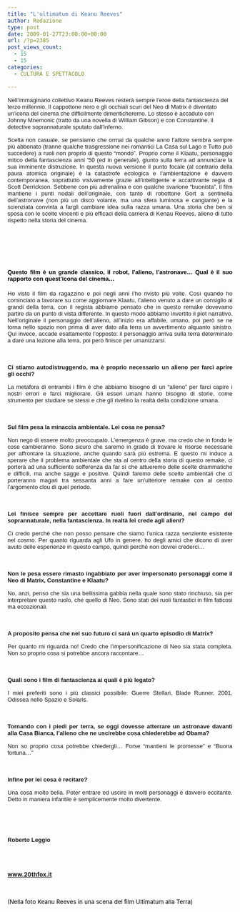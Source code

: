 ```yaml
---
title: "L'ultimatum di Keanu Reeves"
author: Redazione
type: post
date: 2009-01-27T23:00:00+00:00
url: /?p=2385
post_views_count:
  - 15
  - 15
categories:
  - CULTURA E SPETTACOLO

---
```

<font face="Tahoma, sans&#45;serif"><font size="2"><span>Nell&rsquo;immaginario collettivo Keanu Reeves rester&agrave; sempre l&rsquo;eroe della fantascienza del terzo millennio. Il cappottone nero e gli occhiali scuri del Neo di Matrix &egrave; diventato un&rsquo;icona del cinema che difficilmente dimenticheremo. Lo stesso &egrave; accaduto con Johnny Mnemonic (tratto da una novella di William Gibson) e con Constantine, il detective soprannaturale sputato dall&rsquo;inferno. </span></font></font><font face="Tahoma, sans&#45;serif"><font size="2"><span> </span></font></font>

<font face="Tahoma, sans&#45;serif"><font size="2"></p> 

<p align="justify">
  <font face="Tahoma, sans&#45;serif"><font size="2"><span>Scelta non casuale, se pensiamo che ormai da qualche anno l&rsquo;attore sembra sempre pi&ugrave; abbonato (tranne qualche trasgressione nei romantici La Casa sul Lago e Tutto pu&ograve; succedere) a ruoli non proprio di questo &ldquo;mondo&rdquo;. Proprio come il Klaatu, personaggio mitico della fantascienza anni &rsquo;50 (ed in generale), giunto sulla terra ad annunciare la sua imminente distruzione. In questa nuova versione il punto focale (al contrario della paura atomica originale) &egrave; la catastrofe ecologica e l&rsquo;ambientazione &egrave; davvero contemporanea, soprattutto visivamente grazie all&rsquo;intelligente e accattivante regia di Scott Derrickson. Sebbene con pi&ugrave; adrenalina e con qualche svarione &ldquo;buonista&rdquo;, il film mantiene i punti nodali dell&rsquo;originale, con tanto di robottone Gort a sentinella dell&rsquo;astronave (non pi&ugrave; un disco volante, ma una sfera luminosa e cangiante) e la scienziata convinta a fargli cambiare idea sulla razza umana. Una storia che ben si sposa con le scelte vincenti e pi&ugrave; efficaci della carriera di Kenau Reeves, alieno di tutto rispetto nella storia del cinema. </span></font></font>
</p>

<p>
  </font></font>
</p>

<p>
  &nbsp;
</p>

<p style="margin&#45;bottom: 0cm" align="justify">
  &nbsp;
</p>

<h1 class="western" align="justify">
  <font face="Tahoma, sans&#45;serif"><font size="2" color="#000000">Questo film &egrave; un grande classico, il robot, l&rsquo;alieno, l&rsquo;astronave&hellip; Qual &egrave; il suo rapporto con quest&rsquo;icona del cinema&hellip;</font></font>
</h1>

<p style="margin&#45;bottom: 0cm" align="justify">
  <font face="Tahoma, sans&#45;serif"><font size="2"><span>Ho</span><span> visto il film da ragazzino e poi negli anni l&rsquo;ho rivisto pi&ugrave; volte. Cos&igrave; quando ho cominciato a lavorare su come aggiornare Klaatu, l&rsquo;alieno venuto a dare un consiglio ai grandi della terra, con il regista abbiamo pensato che in questo remake dovevamo partire da un punto di vista differente. In questo modo abbiamo invertito il plot narrativo. Nell&rsquo;originale il personaggio dell&rsquo;alieno, all&rsquo;inizio era affabile, umano, poi per&ograve; se ne torna nello spazio non prima di aver dato alla terra un avvertimento alquanto sinistro. Qui invece, accade esattamente l&rsquo;opposto: il personaggio arriva sulla terra determinato a dare una lezione alla terra, poi per&ograve; finisce per umanizzarsi. </span></font></font>
</p>

<p style="margin&#45;bottom: 0cm" align="justify">
  &nbsp;
</p>

<p style="margin&#45;bottom: 0cm" align="justify">
  <font face="Tahoma, sans&#45;serif"><font size="2"><strong>Ci stiamo autodistruggendo, ma &egrave; proprio necessario un alieno per farci aprire gli occhi?</strong></font></font>
</p>

<p style="margin&#45;bottom: 0cm" align="justify">
  <font face="Tahoma, sans&#45;serif"><font size="2">La metafora di entrambi i film &egrave; che abbiamo bisogno di un &ldquo;alieno&rdquo; per farci capire i nostri errori e farci migliorare. Gli esseri umani hanno bisogno di storie, come strumento per studiare se stessi e che gli rivelino la realt&agrave; della condizione umana.</font></font>
</p>

<p style="margin&#45;bottom: 0cm" align="justify">
  &nbsp;
</p>

<p style="margin&#45;bottom: 0cm" align="justify">
  <font face="Tahoma, sans&#45;serif"><font size="2"><strong>Sul film pesa la minaccia ambientale. Lei cosa ne pensa?</strong></font></font>
</p>

<p style="margin&#45;bottom: 0cm" align="justify">
  <font face="Tahoma, sans&#45;serif"><font size="2"><span>Non nego di essere molto preoccupato. L&rsquo;emergenza &egrave; grave, ma credo che in fondo le cose cambieranno. </span><span>Sono sicuro che saremo in grado di trovare le risorse necessarie per affrontare la situazione, anche quando sar&agrave; pi&ugrave; estrema. E questo mi induce a sperare che il problema ambientale che sta al centro della storia di questo remake, ci porter&agrave; ad una sufficiente sofferenza da far s&igrave; che attueremo delle scelte drammatiche e difficili, ma anche sagge e positive. Quindi faremo delle scelte ambientali che ci porteranno magari tra sessanta anni a fare un&rsquo;ulteriore remake con al centro l&rsquo;argomento clou di quel periodo.</span></font></font>
</p>

<p style="margin&#45;bottom: 0cm" align="justify">
  &nbsp;
</p>

<p style="margin&#45;bottom: 0cm" align="justify">
  <font face="Tahoma, sans&#45;serif"><font size="2"><strong><span>Lei finisce sempre per accettare ruoli fuori dall&rsquo;ordinario, nel campo del soprannaturale, nella fantascienza. In realt&agrave; </span><span>lei crede agli alieni?</span></strong></font></font>
</p>

<p style="margin&#45;bottom: 0cm" align="justify">
  <font face="Tahoma, sans&#45;serif"><font size="2"><span>Ci credo perch&eacute; </span><span>che non posso pensare che siamo l&rsquo;unica razza senziente esistente nel cosmo. Per quanto riguarda agli Ufo in genere, ho degli amici che dicono di aver avuto delle esperienze in questo campo, quindi perch&eacute; non dovrei crederci&hellip;</span></font></font>
</p>

<p style="margin&#45;bottom: 0cm" align="justify">
  &nbsp;
</p>

<p style="margin&#45;bottom: 0cm" align="justify">
  <font face="Tahoma, sans&#45;serif"><font size="2"><strong><span>Non le pesa essere rimasto ingabbiato </span><span>per aver impersonato personaggi come il Neo di Matrix, Constantine e Klaatu?</span></strong></font></font>
</p>

<p style="margin&#45;bottom: 0cm" align="justify">
  <font face="Tahoma, sans&#45;serif"><font size="2"><span>No, anzi, pe</span><span>nso che sia una bellissima gabbia nella quale sono stato rinchiuso, sia per interpretare questo ruolo, che quello di Neo. Sono stati dei ruoli fantastici in film faticosi ma eccezionali.</span></font></font>
</p>

<p style="margin&#45;bottom: 0cm" align="justify">
  &nbsp;
</p>

<p style="margin&#45;bottom: 0cm" align="justify">
  <font face="Tahoma, sans&#45;serif"><font size="2"><strong>A proposito pensa che nel suo futuro ci sar&agrave; un quarto episodio di Matrix?</strong></font></font>
</p>

<p style="margin&#45;bottom: 0cm" align="justify">
  <font face="Tahoma, sans&#45;serif"><font size="2">Per quanto mi riguarda no! Credo che l&rsquo;impersonificazione di Neo sia stata completa. Non so proprio cosa si potrebbe ancora raccontare&hellip;</font></font>
</p>

<p style="margin&#45;bottom: 0cm" align="justify">
  &nbsp;
</p>

<p style="margin&#45;bottom: 0cm" align="justify">
  <font face="Tahoma, sans&#45;serif"><font size="2"><strong>Quali sono i film di fantascienza ai quali &egrave; pi&ugrave; legato?</strong></font></font>
</p>

<p style="margin&#45;bottom: 0cm" align="justify">
  <font face="Tahoma, sans&#45;serif"><font size="2"><span>I miei preferiti sono i pi&ugrave; classici possibile: Guerre Stellari, Blade Runner, 2001</span><span>, Odissea nello Spazio e Solaris.</span></font></font>
</p>

<p style="margin&#45;bottom: 0cm" align="justify">
  &nbsp;
</p>

<p style="margin&#45;bottom: 0cm" align="justify">
  <font face="Tahoma, sans&#45;serif"><font size="2"><strong>Tornando con i piedi per terra, se oggi dovesse atterrare un astronave davanti alla Casa Bianca, l&rsquo;alieno che ne uscirebbe cosa chiederebbe ad Obama?</strong></font></font>
</p>

<p style="margin&#45;bottom: 0cm" align="justify">
  <font face="Tahoma, sans&#45;serif"><font size="2"><span>Non so proprio cosa potrebbe chiedergli</span><span>&hellip; Forse &ldquo;mantieni le promesse&rdquo; e &ldquo;Buona fortuna&hellip;&rdquo;</span></font></font>
</p>

<p style="margin&#45;bottom: 0cm" align="justify">
  &nbsp;
</p>

<p style="margin&#45;bottom: 0cm" align="justify">
  <font face="Tahoma, sans&#45;serif"><font size="2"><strong>Infine per lei cosa &egrave; recitare?</strong></font></font>
</p>

<p style="margin&#45;bottom: 0cm" align="justify">
  <font face="Tahoma, sans&#45;serif"><font size="2">Una cosa molto bella. Poter entrare ed uscire in molti personaggi &egrave; davvero eccitante. Detto in maniera infantile &egrave; semplicemente molto divertente.</font></font>
</p>

<p style="margin&#45;bottom: 0cm" align="justify">
  &nbsp;
</p>

<p style="margin&#45;bottom: 0cm" align="justify">
  &nbsp;
</p>

<p style="margin&#45;bottom: 0cm" align="justify">
  <font face="Tahoma, sans&#45;serif"><font size="2"><strong>Roberto Leggio</strong></font></font>
</p>

<p style="margin&#45;bottom: 0cm" align="justify">
  <strong><br type="_moz" /><br /> </strong>
</p>

<p style="margin&#45;bottom: 0cm" align="justify">
  <strong><font size="2" color="#008000"><a href="https://www.20thfox.it/">www.20thfox.it</a></font></strong>
</p>

<p style="margin&#45;bottom: 0cm" align="justify">
  &nbsp;
</p>

<p style="margin&#45;bottom: 0cm" align="justify">
  <font size="2" color="#008000"> </font>
</p>

<p style="margin&#45;bottom: 0cm" align="justify">
  <font size="2" color="#000000">(Nella foto Keanu Reeves in una scena del film Ultimatum alla Terra)</font>
</p>